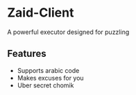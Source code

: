 # Zaid-Client
A powerful executor designed for puzzling

## Features
- Supports arabic code
- Makes excuses for you
- Uber secret chomik
